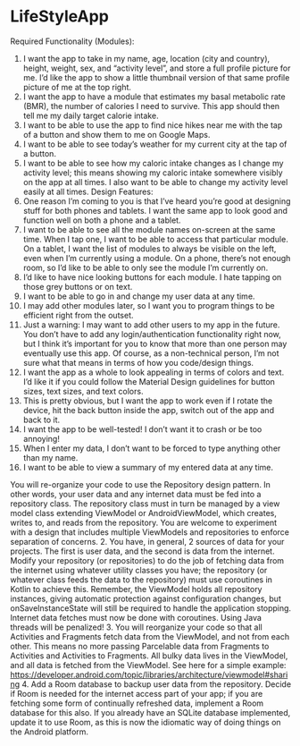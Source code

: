# LifeStyleApp
Required Functionality (Modules):
1. I want the app to take in my name, age, location (city and country), height, weight, sex, and “activity level”, and store a full profile picture for me. I’d like the app to show a little thumbnail version of that same profile picture of me at the top right.
2. I want the app to have a module that estimates my basal metabolic rate (BMR), the number of calories I need to survive. This app should then tell me my daily target calorie intake.
3. I want to be able to use the app to find nice hikes near me with the tap of a button and show them to me on Google Maps.
4. I want to be able to see today’s weather for my current city at the tap of a button.
5. I want to be able to see how my caloric intake changes as I change my activity level; this means showing my caloric intake somewhere visibly on the app at all times. I also want to be able to change my activity level easily at all times.
Design Features:
1. One reason I’m coming to you is that I’ve heard you’re good at designing stuff for both phones and tablets. I want the same app to look good and function well on both a phone and a tablet.
2. I want to be able to see all the module names on-screen at the same time. When I tap one, I want to be able to access that particular module. On a tablet, I want the list of modules to always be visible on the left, even when I’m currently using a module. On a phone, there’s not enough room, so I’d like to be able to only see the module I’m currently on.
3. I’d like to have nice looking buttons for each module. I hate tapping on those grey buttons or on text.
4. I want to be able to go in and change my user data at any time.
5. I may add other modules later, so I want you to program things to be efficient right from the outset.
6. Just a warning: I may want to add other users to my app in the future. You don’t have to add any login/authentication functionality right now, but I think it’s important for you to know that more than one person may eventually use this app. Of course, as a non-technical person, I’m not sure what that means in terms of how you code/design things.
7. I want the app as a whole to look appealing in terms of colors and text. I’d like it if you could follow the Material Design guidelines for button sizes, text sizes, and text colors.
8. This is pretty obvious, but I want the app to work even if I rotate the device, hit the back button inside the app, switch out of the app and back to it.
9. I want the app to be well-tested! I don’t want it to crash or be too annoying!
10. When I enter my data, I don’t want to be forced to type anything other than my name.
11. I want to be able to view a summary of my entered data at any time.


You will re-organize your code to use the Repository design pattern. In other words, your user data and any internet data must be fed into a repository class. The repository class must in turn be managed by a view model class extending ViewModel or AndroidViewModel, which creates, writes to, and reads from the repository. You are welcome to experiment with a design that includes multiple ViewModels and repositories to enforce separation of concerns.
2. You have, in general, 2 sources of data for your projects. The first is user data, and the second is data from the internet. Modify your repository (or repositories) to do the job of fetching data from the internet using whatever utility classes you have; the repository (or whatever class feeds the data to the repository) must use coroutines in Kotlin to achieve this. Remember, the ViewModel holds all repository instances, giving automatic protection against configuration changes, but onSaveInstanceState will still be required to handle the application stopping. Internet data fetches must now be done with coroutines. Using Java threads will be penalized!
3. You will reorganize your code so that all Activities and Fragments fetch data from the ViewModel, and not from each other. This means no more passing Parcelable data from Fragments to Activities and Activities to Fragments. All bulky data lives in the ViewModel, and all data is fetched from the ViewModel. See here for a simple example: https://developer.android.com/topic/libraries/architecture/viewmodel#sharing
4. Add a Room database to backup user data from the repository. Decide if Room is needed for the internet access part of your app; if you are fetching some form of continually refreshed data, implement a Room database for this also. If you already have an SQLite database implemented, update it to use Room, as this is now the idiomatic way of doing things on the Android platform.
